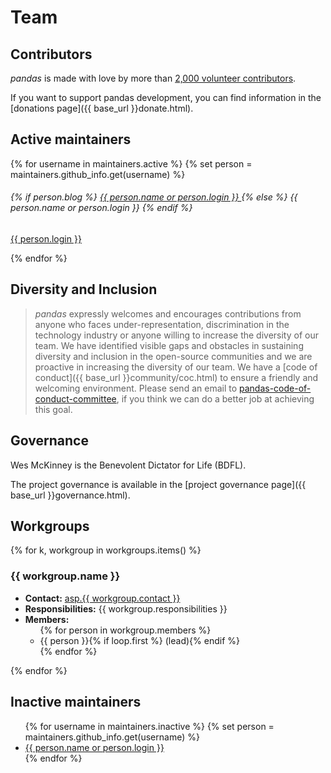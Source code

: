 # Team

## Contributors

_pandas_ is made with love by more than [2,000 volunteer contributors](https://github.com/pandas-dev/pandas/graphs/contributors).

If you want to support pandas development, you can find information in the [donations page]({{ base_url }}donate.html).

## Active maintainers

<div class="card-group maintainers">
    {% for username in maintainers.active %}
        {% set person = maintainers.github_info.get(username) %}
        <div class="card">
            <img class="card-img-top" alt="" src="{{ person.avatar_url }}"/>
            <div class="card-body">
                <h6 class="card-title">
                    {% if person.blog %}
                        <a href="{{ person.blog }}">
                            {{ person.name or person.login }}
                        </a>
                    {% else %}
                        {{ person.name or person.login }}
                    {% endif %}
                </h6>
                <p class="card-text small"><a href="{{ person.html_url }}">{{ person.login }}</a></p>
            </div>
        </div>
    {% endfor %}
</div>

## Diversity and Inclusion

> _pandas_ expressly welcomes and encourages contributions from anyone who faces under-representation, discrimination in the technology industry
> or anyone willing to increase the diversity of our team.
> We have identified visible gaps and obstacles in sustaining diversity and inclusion in the open-source communities and we are proactive in increasing
> the diversity of our team.
> We have a [code of conduct]({{ base_url }}community/coc.html) to ensure a friendly and welcoming environment.
> Please send an email to [pandas-code-of-conduct-committee](mailto:pandas-coc@googlegroups.com), if you think we can do a
> better job at achieving this goal.

## Governance

Wes McKinney is the Benevolent Dictator for Life (BDFL).

The project governance is available in the [project governance page]({{ base_url }}governance.html).

## Workgroups

{% for k, workgroup in workgroups.items() %}

### {{ workgroup.name }}

<ul>
    <li><b>Contact:</b>
        <a id="{{ workgroup.name|replace(' ', '-') }}" href="mailto:asp.{{ workgroup.contact }}">asp.{{ workgroup.contact }}</a>
        <script TYPE="text/javascript">
            var mail_tag_id = '{{ workgroup.name|replace(' ', '-') }}';
            var mail_tag_element = document.getElementById( mail_tag_id );
            mail_tag_element.innerHTML = mail_tag_element.innerHTML.replace(/^asp./, "");
            mail_tag_element.setAttribute('href', "mailto:"+mail_tag_element.innerHTML);
        </script>
    </li>
    <li><b>Responsibilities:</b> {{ workgroup.responsibilities }}</li>
    <li><b>Members:</b>
        <ul>
            {% for person in workgroup.members %}
                <li>{{ person }}{% if loop.first %} (lead){% endif %}</li>
            {% endfor %}
        </ul>
    </li>
</ul>

{% endfor %}

## Inactive maintainers

<ul>
    {% for username in maintainers.inactive %}
        {% set person = maintainers.github_info.get(username) %}
        <li>
            <a href="{{ person.blog or person.html_url }}">
                {{ person.name or person.login }}
            </a>
        </li>
    {% endfor %}
</ul>
